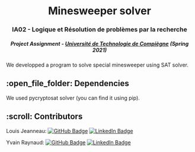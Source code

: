 <h1 align="center"> Minesweeper solver </h1>
<h3 align="center"> IA02 - Logique et Résolution de problèmes par la recherche</h3>
<h5 align="center"> Project Assignment - <a href="https://www.utc.fr/">Université de Technologie de Compiègne</a> (Spring 2021) </h5>


<p>We developped a program to solve special minesweeper using SAT solver. </p>

<h2> :open_file_folder: Dependencies</h2>

<p> We used pycryptosat solver (you can find it using pip). </p>


<!-- CREDITS -->
<h2 id="contributors"> :scroll: Contributors</h2>



Louis Jeanneau: [![GitHub Badge](https://img.shields.io/badge/GitHub-100000?style=for-the-badge&logo=github&logoColor=white)](https://gitlab.utc.fr/ljeannea)
[![LinkedIn Badge](https://img.shields.io/badge/LinkedIn-0077B5?style=for-the-badge&logo=linkedin&logoColor=white)](https://www.linkedin.com/in/louis-jeanneau/)


Yvain Raynaud: [![GitHub Badge](https://img.shields.io/badge/GitHub-100000?style=for-the-badge&logo=github&logoColor=white)](https://github.com/Raynaudy)
[![LinkedIn Badge](https://img.shields.io/badge/LinkedIn-0077B5?style=for-the-badge&logo=linkedin&logoColor=white)](https://www.linkedin.com/in/yvain-raynaud/)



